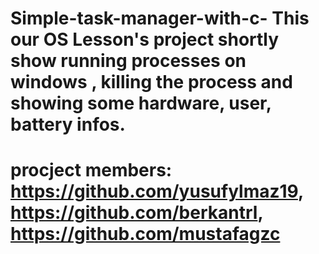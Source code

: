 # Simple-task-manager-with-c- This our OS Lesson's project shortly show running processes on windows , killing the process  and showing some hardware, user, battery infos.
# procject members: https://github.com/yusufylmaz19, https://github.com/berkantrl, https://github.com/mustafagzc 
